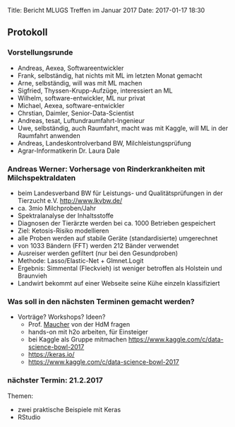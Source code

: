 Title: Bericht MLUGS Treffen im Januar 2017
Date: 2017-01-17 18:30

## Protokoll

### Vorstellungsrunde

- Andreas, Aexea, Softwareentwickler
- Frank, selbständig, hat nichts mit ML im letzten Monat gemacht
- Arne, selbständig, will was mit ML machen
- Sigfried, Thyssen-Krupp-Aufzüge, interessiert an ML
- Wilhelm, software-entwickler, ML nur privat
- Michael, Aexea, software-entwickler
- Chrstian, Daimler, Senior-Data-Scientist
- Andreas, tesat, Luftundraumfahrt-Ingenieur
- Uwe, selbständig, auch Raumfahrt, macht was mit Kaggle, will ML in der Raumfahrt anwenden
- Andreas, Landeskontrolverband BW, Milchleistungsprüfung
- Agrar-Informatikerin Dr. Laura Dale


### Andreas Werner: Vorhersage von Rinderkrankheiten mit Milchspektraldaten

- beim Landesverband BW für Leistungs- und Qualitätsprüfungen in der Tierzucht e.V. http://www.lkvbw.de/
- ca. 3mio Milchproben/Jahr
- Spektralanalyse der Inhaltsstoffe
- Diagnosen der Tierärzte werden bei ca. 1000 Betrieben gespeichert
- Ziel: Ketosis-Risiko modellieren
- alle Proben werden auf stabile Geräte (standardisierte) umgerechnet
- von 1033 Bändern (FFT) werden 212 Bänder verwendet
- Ausreiser werden gefiltert (nur bei den Gesundproben)
- Methode: Lasso/Elastic-Net + Glmnet.Logit
- Ergebnis: Simmental (Fleckvieh) ist weniger betroffen als Holstein und Braunvieh
- Landwirt bekommt auf einer Webseite seine Kühe einzeln klassifiziert


### Was soll in den nächsten Terminen gemacht werden?

* Vorträge? Workshops? Ideen?
    * Prof. [Maucher](https://www.hdm-stuttgart.de/~maucher/Lecture_ML_WS1617.html) von der HdM fragen
    * hands-on mit h2o arbeiten, für Einsteiger
    * bei Kaggle als Gruppe mitmachen https://www.kaggle.com/c/data-science-bowl-2017
    * https://keras.io/
    * https://www.kaggle.com/c/data-science-bowl-2017


### nächster Termin: 21.2.2017

Themen:

* zwei praktische Beispiele mit Keras
* RStudio
